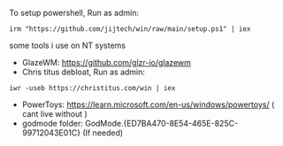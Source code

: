 To setup powershell, Run as admin:
```
irm "https://github.com/jijtech/win/raw/main/setup.ps1" | iex
```

some tools i use on NT systems
* GlazeWM:              https://github.com/glzr-io/glazewm
* Chris titus debloat, Run as admin:
```
iwr -useb https://christitus.com/win | iex
```
* PowerToys:            https://learn.microsoft.com/en-us/windows/powertoys/ ( cant live without )
* godmode folder:       GodMode.{ED7BA470-8E54-465E-825C-99712043E01C}       (If needed)
